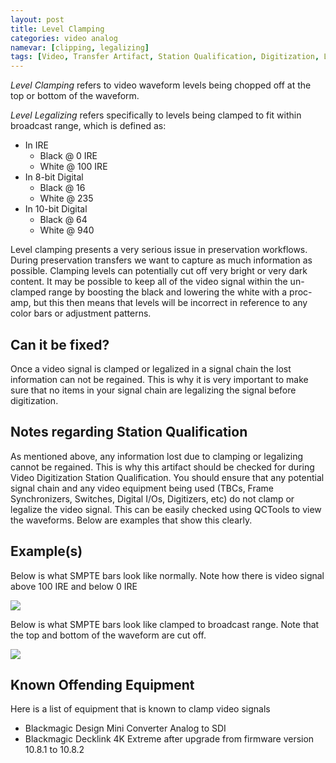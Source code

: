 ```yaml
---
layout: post
title: Level Clamping
categories: video analog
namevar: [clipping, legalizing]
tags: [Video, Transfer Artifact, Station Qualification, Digitization, Levels, Waveform]
---
```


_Level Clamping_ refers to video waveform levels being chopped off at the top or bottom of the waveform.

_Level Legalizing_ refers specifically to levels being clamped to fit within broadcast range, which is defined as:

* In IRE
  - Black @ 0 IRE
  - White @ 100 IRE
* In 8-bit Digital
  - Black @ 16
  - White @ 235
* In 10-bit Digital
  - Black @ 64
  - White @ 940

Level clamping presents a very serious issue in preservation workflows. During preservation transfers we want to capture as much information as possible. Clamping levels can potentially cut off very bright or very dark content. It may be possible to keep all of the video signal within the un-clamped range by boosting the black and lowering the white with a proc-amp, but this then means that levels will be incorrect in reference to any color bars or adjustment patterns.

## Can it be fixed?

Once a video signal is clamped or legalized in a signal chain the lost information can not be regained. This is why it is very important to make sure that no items in your signal chain are legalizing the signal before digitization.

## Notes regarding Station Qualification

As mentioned above, any information lost due to clamping or legalizing cannot be regained. This is why this artifact should be checked for during Video Digitization Station Qualification. You should ensure that any potential signal chain and any video equipment being used (TBCs, Frame Synchronizers, Switches, Digital I/Os, Digitizers, etc) do not clamp or legalize the video signal. This can be easily checked using QCTools to view the waveforms. Below are examples that show this clearly.

## Example(s)

Below is what SMPTE bars look like normally. Note how there is video signal above 100 IRE and below 0 IRE

<img src="{{ site.baseurl }}/images/levelclamping_notclamped.jpg">


Below is what SMPTE bars look like clamped to broadcast range. Note that the top and bottom of the waveform are cut off.

<img src="{{ site.baseurl }}/images/levelclamping_clamped.jpg">


## Known Offending Equipment

Here is a list of equipment that is known to clamp video signals

* Blackmagic Design Mini Converter Analog to SDI
* Blackmagic Decklink 4K Extreme after upgrade from firmware version 10.8.1 to 10.8.2
